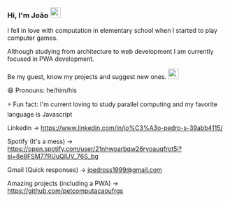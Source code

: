 ### Hi, I'm João <img width="24px" src="https://img.icons8.com/dusk/64/000000/v-live.png"/>

I fell in love with computation in elementary school when I started to play computer games. 

Although studying from architecture to web development I am currently focused in PWA development.

Be my guest, know my projects and suggest new ones. <img width="24px" src="https://img.icons8.com/plasticine/100/000000/idea.png"/>

😄 Pronouns: he/him/his

⚡ Fun fact: I'm current loving to study parallel computing and my favorite language is Javascript

Linkedin -> https://www.linkedin.com/in/jo%C3%A3o-pedro-s-39abb4115/

Spotify (It's a mess) -> https://open.spotify.com/user/21nhwoarbqw26ryoauqfrot5i?si=8e8FSM77RUuQIUV_76S_bg

Gmail (Quick responses) -> jpedross1999@gmail.com

Amazing projects (including a PWA) -> https://github.com/petcomputacaoufrgs
